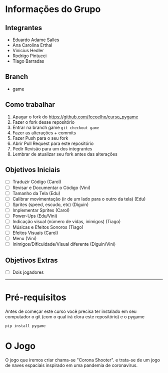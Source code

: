 # Informações do Grupo

## Integrantes
 - Eduardo Adame Salles
 - Ana Carolina Erthal
 - Vinicius Hedler
 - Rodrigo Pintucci
 - Tiago Barradas

## Branch
 - game

## Como trabalhar

1. Apagar o fork do <https://github.com/fccoelho/curso_pygame>
2. Fazer o fork desse repositório
3. Entrar na branch game `git checkout game`
4. Fazer as alterações + commits
5. Fazer Push para o seu fork
6. Abrir Pull Request para este repositório
7. Pedir Revisão para um dos integrantes
8. Lembrar de atualizar seu fork antes das alterações

## Objetivos Iniciais
 - [ ] Traduzir Código (Carol)
 - [ ] Revisar e Documentar o Código (Vini)
 - [ ] Tamanho da Tela (Edu)
 - [ ] Calibrar movimentação (ir de um lado para o outro da tela) (Edu)
 - [ ] Sprites (speed, escudo, etc) (Diguin)
 - [ ] Implementar Sprites (Carol)
 - [ ] Power-Ups (Edu/Vini)
 - [ ] Indicação visual (número de vidas, inimigos) (Tiago)
 - [ ] Músicas e Efeitos Sonoros (Tiago)
 - [ ] Efeitos Visuais (Carol)
 - [ ] Menu (Vini)
 - [ ] Inimigos/Dificuldade/Visual diferente (Diguin/Vini)

## Objetivos Extras
 - [ ] Dois jogadores


---

# Pré-requisitos
Antes de começar este curso você precisa ter instalado em seu computador o git (com o qual irá clora este repositório) e o pygame

```bash
pip install pygame
```

# O Jogo
O jogo que iremos criar chama-se "Corona Shooter". e trata-se de um jogo de naves espaciais inspirado em uma pandemia de coronavirus.

